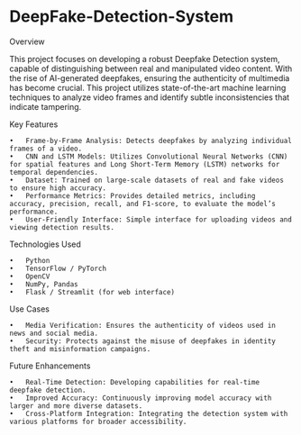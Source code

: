 # DeepFake-Detection-System

Overview

This project focuses on developing a robust Deepfake Detection system, capable of distinguishing between real and manipulated video content. With the rise of AI-generated deepfakes, ensuring the authenticity of multimedia has become crucial. This project utilizes state-of-the-art machine learning techniques to analyze video frames and identify subtle inconsistencies that indicate tampering.

Key Features

	•	Frame-by-Frame Analysis: Detects deepfakes by analyzing individual frames of a video.
	•	CNN and LSTM Models: Utilizes Convolutional Neural Networks (CNN) for spatial features and Long Short-Term Memory (LSTM) networks for temporal dependencies.
	•	Dataset: Trained on large-scale datasets of real and fake videos to ensure high accuracy.
	•	Performance Metrics: Provides detailed metrics, including accuracy, precision, recall, and F1-score, to evaluate the model’s performance.
	•	User-Friendly Interface: Simple interface for uploading videos and viewing detection results.

Technologies Used

	•	Python
	•	TensorFlow / PyTorch
	•	OpenCV
	•	NumPy, Pandas
	•	Flask / Streamlit (for web interface)

Use Cases

	•	Media Verification: Ensures the authenticity of videos used in news and social media.
	•	Security: Protects against the misuse of deepfakes in identity theft and misinformation campaigns.

Future Enhancements

	•	Real-Time Detection: Developing capabilities for real-time deepfake detection.
	•	Improved Accuracy: Continuously improving model accuracy with larger and more diverse datasets.
	•	Cross-Platform Integration: Integrating the detection system with various platforms for broader accessibility.
